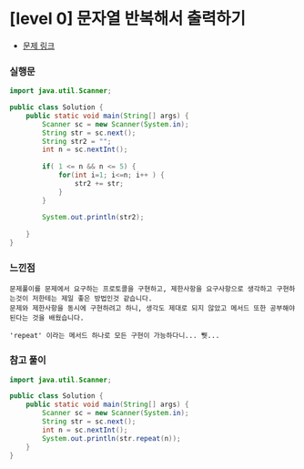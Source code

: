 # [level 0] 문자열 반복해서 출력하기

* [문제 링크](https://school.programmers.co.kr/learn/courses/30/lessons/181950) 


### 실행문

```java
import java.util.Scanner;

public class Solution {
    public static void main(String[] args) {
        Scanner sc = new Scanner(System.in);
        String str = sc.next();
        String str2 = "";
        int n = sc.nextInt();
        
        if( 1 <= n && n <= 5) {
            for(int i=1; i<=n; i++ ) {
                str2 += str;
            }    
        }
        
        System.out.println(str2);
        
    }
}
```


### 느낀점

```
문제풀이를 문제에서 요구하는 프로토콜을 구현하고, 제한사항을 요구사항으로 생각하고 구현하는것이 저한테는 제일 좋은 방법인것 같습니다.
문제와 제한사항을 동시에 구현하려고 하니, 생각도 제대로 되지 않았고 메서드 또한 공부해야 된다는 것을 배웠습니다.

'repeat' 이라는 메서드 하나로 모든 구현이 가능하다니... 쮓...
``` 


### 참고 풀이

```java
import java.util.Scanner;

public class Solution {
    public static void main(String[] args) {
        Scanner sc = new Scanner(System.in);
        String str = sc.next();
        int n = sc.nextInt();
        System.out.println(str.repeat(n));
    }
}
```